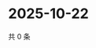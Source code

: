 # 2025-10-22

共 0 条

<!-- BEGIN ZHIHUQUESTIONS -->
<!-- 最后更新时间 Wed Oct 22 2025 19:10:48 GMT+0800 (China Standard Time) -->

<!-- END ZHIHUQUESTIONS -->
